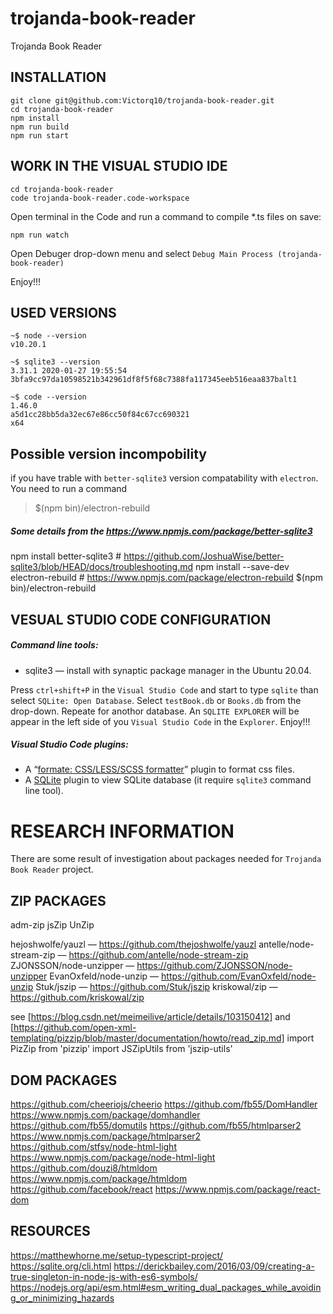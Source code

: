 trojanda-book-reader
====================

Trojanda Book Reader

INSTALLATION
------------
```
git clone git@github.com:Victorq10/trojanda-book-reader.git
cd trojanda-book-reader
npm install
npm run build
npm run start
```

WORK IN THE VISUAL STUDIO IDE
-----------------------------
```
cd trojanda-book-reader
code trojanda-book-reader.code-workspace 
```
Open terminal in the Code and run a command to compile *.ts files on save:
```
npm run watch
```

Open Debuger drop-down menu and select `Debug Main Process (trojanda-book-reader)`

Enjoy!!!

USED VERSIONS
-------------
```
~$ node --version
v10.20.1

~$ sqlite3 --version
3.31.1 2020-01-27 19:55:54 3bfa9cc97da10598521b342961df8f5f68c7388fa117345eeb516eaa837balt1

~$ code --version
1.46.0
a5d1cc28bb5da32ec67e86cc50f84c67cc690321
x64
```

Possible version incompobility
------------------------------
if you have trable with `better-sqlite3` version compatability with `electron`.
You need to run a command
> $(npm bin)/electron-rebuild

##### Some details from the https://www.npmjs.com/package/better-sqlite3
npm install better-sqlite3                     # https://github.com/JoshuaWise/better-sqlite3/blob/HEAD/docs/troubleshooting.md
npm install --save-dev electron-rebuild        # https://www.npmjs.com/package/electron-rebuild
$(npm bin)/electron-rebuild

VESUAL STUDIO CODE CONFIGURATION
--------------------------------
##### Command line tools:
* sqlite3 — install with synaptic package manager in the Ubuntu 20.04.

Press `ctrl+shift+P` in the `Visual Studio Code` and start to type `sqlite` than select `SQLite: Open Database`. 
Select `testBook.db` or `Books.db` from the drop-down. Repeate for anothor database.
An `SQLITE EXPLORER` will be appear in the left side of you `Visual Studio Code` in the `Explorer`.
Enjoy!!!

##### Visual Studio Code plugins:
* A “[formate: CSS/LESS/SCSS formatter](https://marketplace.visualstudio.com/items?itemName=MikeBovenlander.formate)” plugin to format css files.
* A [SQLite](https://marketplace.visualstudio.com/items?itemName=alexcvzz.vscode-sqlite) 
  plugin to view SQLite database (it require `sqlite3` command line tool).



RESEARCH INFORMATION
====================

There are some result of investigation about packages needed for `Trojanda Book Reader` project.

ZIP PACKAGES
------------
adm-zip
jsZip
UnZip

hejoshwolfe/yauzl           — https://github.com/thejoshwolfe/yauzl
antelle/node-stream-zip     — https://github.com/antelle/node-stream-zip 
ZJONSSON/node-unzipper      — https://github.com/ZJONSSON/node-unzipper
EvanOxfeld/node-unzip       — https://github.com/EvanOxfeld/node-unzip
Stuk/jszip                  — https://github.com/Stuk/jszip
kriskowal/zip               — https://github.com/kriskowal/zip

see [https://blog.csdn.net/meimeilive/article/details/103150412]
and [https://github.com/open-xml-templating/pizzip/blob/master/documentation/howto/read_zip.md]
import PizZip from 'pizzip'
import JSZipUtils from 'jszip-utils'

DOM PACKAGES
------------
https://github.com/cheeriojs/cheerio
https://github.com/fb55/DomHandler          https://www.npmjs.com/package/domhandler
https://github.com/fb55/domutils
https://github.com/fb55/htmlparser2         https://www.npmjs.com/package/htmlparser2
https://github.com/stfsy/node-html-light    https://www.npmjs.com/package/node-html-light
https://github.com/douzi8/htmldom           https://www.npmjs.com/package/htmldom
https://github.com/facebook/react           https://www.npmjs.com/package/react-dom

RESOURCES
---------
https://matthewhorne.me/setup-typescript-project/
https://sqlite.org/cli.html
https://derickbailey.com/2016/03/09/creating-a-true-singleton-in-node-js-with-es6-symbols/
https://nodejs.org/api/esm.html#esm_writing_dual_packages_while_avoiding_or_minimizing_hazards


